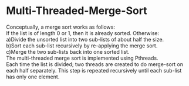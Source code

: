 # Multi-Threaded-Merge-Sort

Conceptually, a merge sort works as follows:<br />If the list is of length 0 or 1, then it is already sorted. Otherwise:<br />a)Divide the unsorted list into two sub-lists of about half the size.<br />b)Sort each sub-list recursively by re-applying the merge sort.<br />c)Merge the two sub-lists back into one sorted list.<br />The multi-threaded merge sort is implemented using Pthreads.<br />Each time the list is divided; two  threads  are  created  to  do  merge-sort  on  each  half  separately. This  step  is repeated recursively until each sub-list has only one element.
